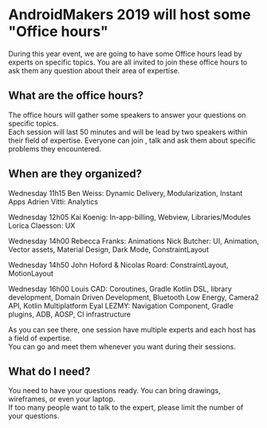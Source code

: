 # AndroidMakers 2019 will host some "Office hours"

During this year event, we are going to have some Office hours lead by experts on specific topics. You are all invited to join these office hours to ask them any question about their area of expertise.


## What are the office hours?

The office hours will gather some speakers to answer your questions on specific topics.<br/>
Each session will last 50 minutes and will be lead by two speakers within their field of expertise. Everyone can join , talk and ask them about specific problems they encountered.


## When are they organized?

Wednesday 11h15
Ben Weiss: Dynamic Delivery, Modularization, Instant Apps
Adrien Vitti: Analytics

Wednesday 12h05
Kai Koenig: In-app-billing, Webview, Libraries/Modules
Lorica Claesson: UX

Wednesday 14h00
Rebecca Franks: Animations
Nick Butcher: UI, Animation, Vector assets, Material Design, Dark Mode, ConstraintLayout

Wednesday 14h50
John Hoford & Nicolas Roard: ConstraintLayout, MotionLayout

Wednesday 16h00
Louis CAD: Coroutines, Gradle Kotlin DSL, library development, Domain Driven Development, Bluetooth Low Energy, Camera2 API, Kotlin Multiplatform
Eyal LEZMY: Navigation Component, Gradle plugins, ADB, AOSP, CI infrastructure

As you can see there, one session have multiple experts and each host has a field of expertise.<br/>
You can go and meet them whenever you want during their sessions.

## What do I need?

You need to have your questions ready. You can bring drawings, wireframes, or even your laptop.<br/>
If too many people want to talk to the expert, please limit the number of your questions.